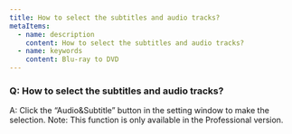 ```yaml
---
title: How to select the subtitles and audio tracks?
metaItems:
  - name: description
    content: How to select the subtitles and audio tracks?
  - name: keywords
    content: Blu-ray to DVD
---
```


### Q: How to select the subtitles and audio tracks?

A: Click the “Audio&Subtitle” button in the setting window to make the selection.
Note: This function is only available in the Professional version.